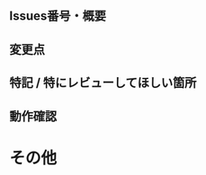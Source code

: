 ## Issues番号・概要

<!-- Issues番号。あれば -->
<!-- なんのためのPRかわかるように記載 -->

## 変更点

<!-- やったことを簡潔に記載 -->

## 特記 / 特にレビューしてほしい箇所

<!-- 複雑な処理が含まれる場合は、設計・実装方針を記載してください
※ コードにコメントと言う形での記載も可 -->

<!-- 特にレビューしてほしい箇所があればここに書いてください　-->

## 動作確認

<!-- 基本的には、動作確認はmustでお願いします-->

<!-- 動作確認が未実施の場合はその理由を書いてください。もしくは、今後動作確認実施予定がある場合はその旨を記載して下さい -->

# その他

<!-- レビュアーへのメッセージや一言などあれば -->

